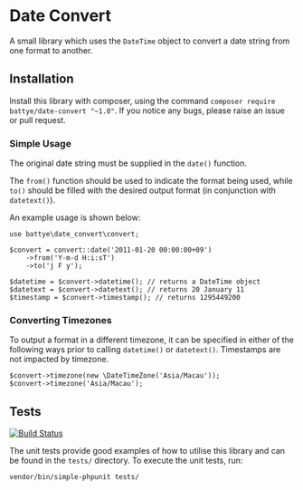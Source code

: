 # Date Convert
A small library which uses the `DateTime` object to convert a date string from one format to another.

## Installation

Install this library with composer, using the command `composer require battye/date-convert "~1.0"`. If you notice any bugs, please raise an issue or pull request.

### Simple Usage

The original date string must be supplied in the `date()` function. 

The `from()` function should be used to indicate the format being used, while `to()` should be filled with the desired output format (in conjunction with `datetext()`).

An example usage is shown below:

    use battye\date_convert\convert;
    
    $convert = convert::date('2011-01-20 00:00:00+09')
	    ->from('Y-m-d H:i:sT')
        ->to('j F y');
        
    $datetime = $convert->datetime(); // returns a DateTime object
    $datetext = $convert->datetext(); // returns 20 January 11
    $timestamp = $convert->timestamp(); // returns 1295449200
    
### Converting Timezones

To output a format in a different timezone, it can be specified in either of the following ways prior to calling `datetime()` or `datetext()`. Timestamps are not impacted by timezone.

    $convert->timezone(new \DateTimeZone('Asia/Macau'));
    $convert->timezone('Asia/Macau');
    
## Tests

[![Build Status](https://travis-ci.com/battye/date-convert.svg?branch=master)](https://travis-ci.com/battye/date-convert)

The unit tests provide good examples of how to utilise this library and can be found in the `tests/` directory. To execute the unit tests, run:

    vendor/bin/simple-phpunit tests/
